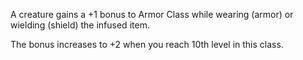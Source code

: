 A creature gains a +1 bonus to Armor Class while wearing (armor) or wielding (shield) the infused item.

The bonus increases to +2 when you reach 10th level in this class.